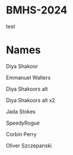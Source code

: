 # BMHS-2024
test
# Names
Diya Shakoor

Emmanuel Walters


Diya Shakoors alt

Diya Shakoors alt x2


Jada Stokes


SpeedyRogue

Corbin Perry

Oliver Szczepanski

